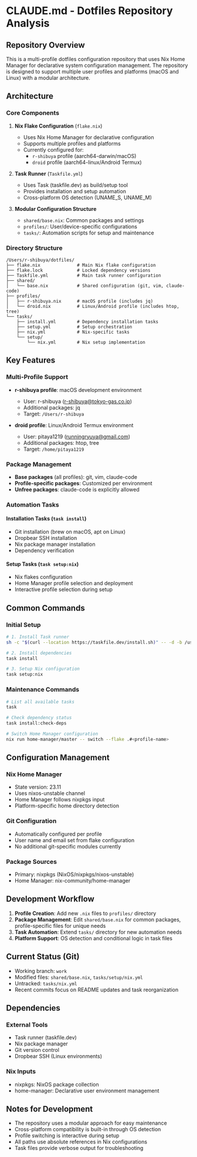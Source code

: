 # CLAUDE.md - Dotfiles Repository Analysis

## Repository Overview

This is a multi-profile dotfiles configuration repository that uses Nix Home Manager for declarative system configuration management. The repository is designed to support multiple user profiles and platforms (macOS and Linux) with a modular architecture.

## Architecture

### Core Components

1. **Nix Flake Configuration** (`flake.nix`)
   - Uses Nix Home Manager for declarative configuration
   - Supports multiple profiles and platforms
   - Currently configured for:
     - `r-shibuya` profile (aarch64-darwin/macOS)
     - `droid` profile (aarch64-linux/Android Termux)

2. **Task Runner** (`Taskfile.yml`)
   - Uses Task (taskfile.dev) as build/setup tool
   - Provides installation and setup automation
   - Cross-platform OS detection (UNAME_S, UNAME_M)

3. **Modular Configuration Structure**
   - `shared/base.nix`: Common packages and settings
   - `profiles/`: User/device-specific configurations
   - `tasks/`: Automation scripts for setup and maintenance

### Directory Structure

```
/Users/r-shibuya/dotfiles/
├── flake.nix              # Main Nix flake configuration
├── flake.lock             # Locked dependency versions
├── Taskfile.yml           # Main task runner configuration
├── shared/
│   └── base.nix           # Shared configuration (git, vim, claude-code)
├── profiles/
│   ├── r-shibuya.nix      # macOS profile (includes jq)
│   └── droid.nix          # Linux/Android profile (includes htop, tree)
└── tasks/
    ├── install.yml        # Dependency installation tasks
    ├── setup.yml          # Setup orchestration
    ├── nix.yml            # Nix-specific tasks
    └── setup/
        └── nix.yml        # Nix setup implementation
```

## Key Features

### Multi-Profile Support
- **r-shibuya profile**: macOS development environment
  - User: r-shibuya (r-shibuya@tokyo-gas.co.jp)
  - Additional packages: jq
  - Target: `/Users/r-shibuya`

- **droid profile**: Linux/Android Termux environment
  - User: pitaya1219 (runningryuya@gmail.com)
  - Additional packages: htop, tree
  - Target: `/home/pitaya1219`

### Package Management
- **Base packages** (all profiles): git, vim, claude-code
- **Profile-specific packages**: Customized per environment
- **Unfree packages**: claude-code is explicitly allowed

### Automation Tasks

#### Installation Tasks (`task install`)
- Git installation (brew on macOS, apt on Linux)
- Dropbear SSH installation
- Nix package manager installation
- Dependency verification

#### Setup Tasks (`task setup:nix`)
- Nix flakes configuration
- Home Manager profile selection and deployment
- Interactive profile selection during setup

## Common Commands

### Initial Setup
```bash
# 1. Install Task runner
sh -c "$(curl --location https://taskfile.dev/install.sh)" -- -d -b /usr/local/bin

# 2. Install dependencies
task install

# 3. Setup Nix configuration
task setup:nix
```

### Maintenance Commands
```bash
# List all available tasks
task

# Check dependency status
task install:check-deps

# Switch Home Manager configuration
nix run home-manager/master -- switch --flake .#<profile-name>
```

## Configuration Management

### Nix Home Manager
- State version: 23.11
- Uses nixos-unstable channel
- Home Manager follows nixpkgs input
- Platform-specific home directory detection

### Git Configuration
- Automatically configured per profile
- User name and email set from flake configuration
- No additional git-specific modules currently

### Package Sources
- Primary: nixpkgs (NixOS/nixpkgs/nixos-unstable)
- Home Manager: nix-community/home-manager

## Development Workflow

1. **Profile Creation**: Add new `.nix` files to `profiles/` directory
2. **Package Management**: Edit `shared/base.nix` for common packages, profile-specific files for unique needs
3. **Task Automation**: Extend `tasks/` directory for new automation needs
4. **Platform Support**: OS detection and conditional logic in task files

## Current Status (Git)
- Working branch: `work`
- Modified files: `shared/base.nix`, `tasks/setup/nix.yml`
- Untracked: `tasks/nix.yml`
- Recent commits focus on README updates and task reorganization

## Dependencies

### External Tools
- Task runner (taskfile.dev)
- Nix package manager
- Git version control
- Dropbear SSH (Linux environments)

### Nix Inputs
- nixpkgs: NixOS package collection
- home-manager: Declarative user environment management

## Notes for Development

- The repository uses a modular approach for easy maintenance
- Cross-platform compatibility is built-in through OS detection
- Profile switching is interactive during setup
- All paths use absolute references in Nix configurations
- Task files provide verbose output for troubleshooting